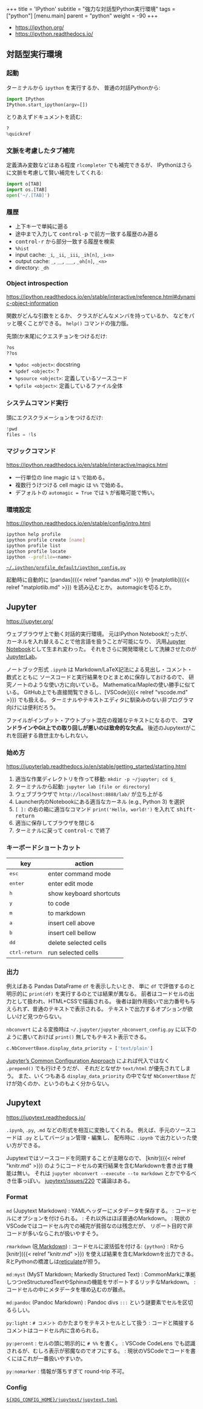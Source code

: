 +++
title = 'IPython'
subtitle = "強力な対話型Python実行環境"
tags = ["python"]
[menu.main]
  parent = "python"
  weight = -90
+++

- <https://ipython.org/>
- <https://ipython.readthedocs.io/>

## 対話型実行環境

### 起動

ターミナルから `ipython` を実行するか、
普通の対話Pythonから:
```py
import IPython
IPython.start_ipython(argv=[])
```

とりあえずドキュメントを読む:
```py
?
%quickref
```

### 文脈を考慮したタブ補完

定義済み変数などはある程度 `rlcompleter` でも補完できるが、
IPythonはさらに文脈を考慮して賢い補完をしてくれる:
```py
import o[TAB]
import os.[TAB]
open('~/.[TAB]')
```

### 履歴

-   上下キーで単純に遡る
-   途中まで入力して <kbd>control-p</kbd> で前方一致する履歴のみ遡る
-   <kbd>control-r</kbd> から部分一致する履歴を検索
-   `%hist`
-   input cache: `_i`, `_ii`, `_iii`, `_ih[n]`, `_i<n>`
-   output cache: `_`, `__`, `___`, `_oh[n]`, `_<n>`
-   directory: `_dh`

### Object introspection

<https://ipython.readthedocs.io/en/stable/interactive/reference.html#dynamic-object-information>

関数がどんな引数をとるか、
クラスがどんなメンバを持っているか、
などをパッと覗くことができる。
`help()` コマンドの強力版。

先頭(か末尾)にクエスチョンをつけるだけ:
```py
?os
??os
```

-   `%pdoc <object>`: docstring
-   `%pdef <object>`: ?
-   `%psource <object>`: 定義しているソースコード
-   `%pfile <object>`: 定義しているファイル全体

### システムコマンド実行

頭にエクスクラメーションをつけるだけ:
```py
!pwd
files = !ls
```

### マジックコマンド

<https://ipython.readthedocs.io/en/stable/interactive/magics.html>

- 一行単位の line magic は `%` で始める。
- 複数行うけつける cell magic は `%%` で始める。
- デフォルトの `automagic = True` では `%` が省略可能で怖い。

### 環境設定

<https://ipython.readthedocs.io/en/stable/config/intro.html>

```sh
ipython help profile
ipython profile create [name]
ipython profile list
ipython profile locate
ipython --profile=<name>
```

[`~/.ipython/profile_default/ipython_config.py`](https://github.com/heavywatal/dotfiles/blob/master/.ipython/profile_default/ipython_config.py)

起動時に自動的に
[pandas]({{< relref "pandas.md" >}}) や
[matplotlib]({{< relref "matplotlib.md" >}})
を読み込むとか。
automagicを切るとか。


## Jupyter

<https://jupyter.org/>

ウェブブラウザ上で動く対話的実行環境。
元はIPython Notebookだったが、
カーネルを入れ替えることで他言語を扱うことが可能になり、
汎用[Jupyter Notebook](https://jupyter-notebook.readthedocs.io/)として生まれ変わった。
それをさらに開発環境として洗練させたのが[JupyterLab](https://jupyterlab.readthedocs.io/)。

ノートブック形式 `.ipynb` は
Markdown/LaTeX記法による見出し・コメント・数式とともに
ソースコードと実行結果をひとまとめに保存しておけるので、
研究ノートのような使い方に向いている。
Mathematica/Mapleの使い勝手に似ている。
GitHub上でも直接閲覧できるし、[VSCode]({{< relref "vscode.md" >}}) でも扱える。
ターミナルやテキストエディタに馴染みのない非プログラマ向けには便利だろう。

ファイルがインプット・アウトプット混在の複雑なテキストになるので、
**コマンドラインやGit上での取り回しが悪いのは致命的な欠点。**
後述のJupytextがこれを回避する救世主かもしれない。


### 始め方

<https://jupyterlab.readthedocs.io/en/stable/getting_started/starting.html>

1.  適当な作業ディレクトリを作って移動: `mkdir -p ~/jupyter; cd $_`
1.  ターミナルから起動: `jupyter lab [file or directory]`
1.  ウェブブラウザで `http://localhost:8888/lab/` が立ち上がる
1.  Launcher内のNotebookにある適当なカーネル (e.g., Python 3) を選択
1.  `[ ]:` の右の箱に適当なコマンド `print('Hello, world!')` を入れて <kbd>shift-return</kbd>
1.  適当に保存してブラウザを閉じる
1.  ターミナルに戻って <kbd>control-c</kbd> で終了


### キーボードショートカット

key                     | action
----------------------- | ----
<kbd>esc</kbd>          | enter command mode
<kbd>enter</kbd>        | enter edit mode
<kbd>h</kbd>            | show keyboard shortcuts
<kbd>y</kbd>            | to code
<kbd>m</kbd>            | to markdown
<kbd>a</kbd>            | insert cell above
<kbd>b</kbd>            | insert cell bellow
<kbd>dd</kbd>           | delete selected cells
<kbd>ctrl-return</kbd>  | run selected cells


### 出力

例えばある Pandas DataFrame `df` を表示したいとき、
単に `df` で評価するのと明示的に `print(df)` を実行するのとでは結果が異なる。
前者はコードセルの出力として扱われ、HTML+CSSで描画される。
後者は副作用扱いで出力番号も与えられず、普通のテキストで表示される。
テキストで出力するオプションが欲しいけど見つからない。

`nbconvert` による変換時は
`~/.jupyter/jupyter_nbconvert_config.py`
に以下のように書いておけば `print()` 無しでもテキスト表示できる。

```py
c.NbConvertBase.display_data_priority = ['text/plain']
```

[Jupyter’s Common Configuration Approach](https://jupyter.readthedocs.io/en/latest/use/config.html)
によれば代入ではなく `.prepend()` でも行けそうだが、
それだとなぜか `text/html` が優先されてしまう。
また、いくつもある `display_data_priority` の中でなぜ
`NbConvertBase` だけが効くのか、というのもよく分からない。


## Jupytext

<https://jupytext.readthedocs.io/>

`.ipynb`, `.py`, `.md` などの形式を相互に変換してくれる。
例えば、手元のソースコードは `.py` としてバージョン管理・編集し、
配布時に `.ipynb` で出力といった使い方ができる。

Jupytextではソースコードを同期することが主眼なので、
[knitr]({{< relref "knitr.md" >}})
のようにコードセルの実行結果を含むMarkdownを書き出す機能は無い。
それは
`jupyter nbconvert --execute --to markdown`
とかでやるべき仕事っぽい。
[jupytext/issues/220](https://github.com/mwouts/jupytext/issues/220)
で議論はある。

### Format

`md` (Jupytext Markdown)
: YAMLヘッダーにメタデータを保存する。
: コードセルにオプションを付けられる。
: それ以外はほぼ普通のMarkdown。
: 現状のVSCodeではコードセル内での補完が貧弱なのは残念だが、
  リポート目的で非コードが多いならこれが扱いやすそう。

`rmarkdown` ([R Markdown](https://rmarkdown.rstudio.com/))
: コードセルに波括弧を付ける: `{python}`
: Rから [knitr]({{< relref "knitr.md" >}}) を使えば結果を含むMarkdownを出力できる。
  RとPythonの橋渡しは[reticulate](https://rstudio.github.io/reticulate/)が担う。

`md:myst` (MyST Markdown; Markedly Structured Text)
: CommonMarkに準拠しつつreStructuredTextやSphinxの機能をサポートするリッチなMarkdown。
: コードセルの中にメタデータを埋め込むのが難点。

`md:pandoc` (Pandoc Markdown)
: Pandoc divs `:::` という謎要素でセルを区切るらしい。

`py:light`
: `# コメント` のかたまりをテキストセルとして扱う
: コードと隣接するコメントはコードセル内に含められる。

`py:percent`
: セルの頭に明示的に `# %%` を書く。
: VSCode CodeLens でも認識されるが、むしろ表示が邪魔なのでオフにする。
: 現状のVSCodeでコードを書くにはこれが一番扱いやすいか。

`py:nomarker`
: 情報が落ちすぎて round-trip 不可。

### Config

[`${XDG_CONFIG_HOME}/jupytext/jupytext.toml`](https://github.com/heavywatal/dotfiles/blob/master/.config/jupytext/jupytext.toml)

